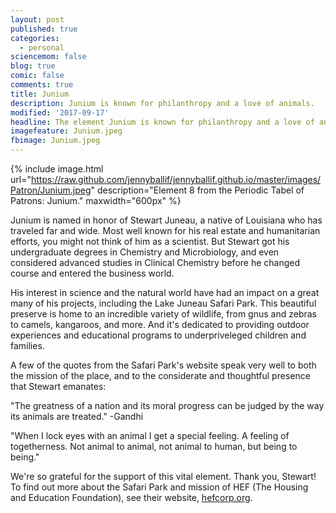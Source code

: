 ```yaml
---
layout: post
published: true
categories:
  - personal
sciencemom: false
blog: true
comic: false
comments: true
title: Junium
description: Junium is known for philanthropy and a love of animals.
modified: '2017-09-17'
headline: The element Junium is known for philanthropy and a love of animals.
imagefeature: Junium.jpeg
fbimage: Junium.jpeg
---
```

{% include image.html url="https://raw.github.com/jennyballif/jennyballif.github.io/master/images/Patron/Junium.jpeg" description="Element 8 from the Periodic Tabel of Patrons: Junium." maxwidth="600px" %}

Junium is named in honor of Stewart Juneau, a native of Louisiana who has traveled far and wide. Most well known for his real estate and humanitarian efforts, you might not think of him as a scientist. But Stewart got his undergraduate degrees in Chemistry and Microbiology, and even considered advanced studies in Clinical Chemistry before he changed course and entered the business world. 

His interest in science and the natural world have had an impact on a great many of his projects, including the Lake Juneau Safari Park. This beautiful preserve is home to an incredible variety of wildlife, from gnus and zebras to camels, kangaroos, and more. And it's dedicated to providing outdoor experiences and educational programs to underpriveleged children and families.

A few of the quotes from the Safari Park's website speak very well to both the mission of the place, and to the considerate and thoughtful presence that Stewart emanates:

"The greatness of a nation and its moral progress can be judged by the way its animals are treated." -Gandhi

"When I lock eyes with an animal I get a special feeling.
A feeling of togetherness. Not animal to animal,
not animal to human, but being to being."

We're so grateful for the support of this vital element. Thank you, Stewart! To find out more about the Safari Park and mission of HEF (The Housing and Education Foundation), see their website, [hefcorp.org](http://hefcorp.org). 